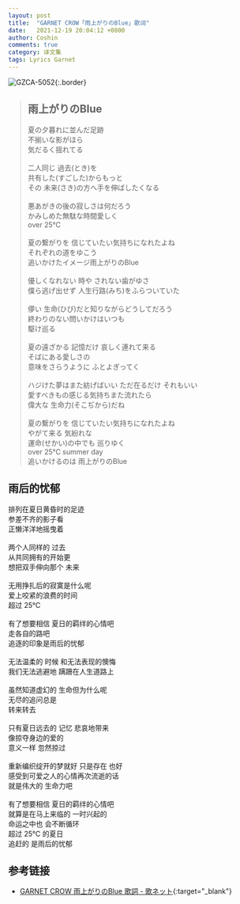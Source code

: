 ```yaml
---
layout: post
title:  "GARNET CROW「雨上がりのBlue」歌词"
date:   2021-12-19 20:04:12 +0800
author: Coshin
comments: true
category: 译文集
tags: Lyrics Garnet
---
```

![GZCA-5052](https://ganekuro.github.io/images/discography/album/GZCA-5052.jpg){:.border}

<blockquote class="original">
  <h2>雨上がりのBlue</h2>
  <p>
    夏の夕暮れに並んだ足跡<br>
    不揃いな影がほら<br>
    気だるく揺れてる<br>
    <br>
    二人同じ 過去(とき)を<br>
    共有した(すごした)からもっと<br>
    その 未来(さき)の方へ手を伸ばしたくなる<br>
    <br>
    悪あがきの後の寂しさは何だろう<br>
    かみしめた無駄な時間愛しく<br>
    over 25℃<br>
    <br>
    夏の繋がりを 信じていたい気持ちになれたよね<br>
    それぞれの道をゆこう<br>
    追いかけたイメージ雨上がりのBlue<br>
    <br>
    優しくなれない 時や されない歯がゆさ<br>
    僕ら逃げ出せず 人生行路(みち)をふらついていた<br>
    <br>
    儚い 生命(ひび)だと知りながらどうしてだろう<br>
    終わりのない問いかけはいつも<br>
    駆け巡る<br>
    <br>
    夏の遠ざかる 記憶だけ 哀しく連れて来る<br>
    そばにある愛しさの<br>
    意味をさらうように ふとよぎってく<br>
    <br>
    ハジけた夢はまた紡げばいい ただ在るだけ それもいい<br>
    愛すべきもの感じる気持ちまた流れたら<br>
    偉大な 生命力(そこぢから)だね<br>
    <br>
    夏の繋がりを 信じていたい気持ちになれたよね<br>
    やがて来る 気紛れな<br>
    運命(せかい)の中でも 巡りゆく<br>
    over 25℃ summer day<br>
    追いかけるのは 雨上がりのBlue
  </p>
</blockquote>

<div class="translation">
  <h2>雨后的忧郁</h2>
  <p>
    排列在夏日黄昏时的足迹<br>
    参差不齐的影子看<br>
    正懒洋洋地摇曳着<br>
    <br>
    两个人同样的 过去<br>
    从共同拥有的开始更<br>
    想把双手伸向那个 未来<br>
    <br>
    无用挣扎后的寂寞是什么呢<br>
    爱上咬紧的浪费的时间<br>
    超过 25℃<br>
    <br>
    有了想要相信 夏日的羁绊的心情吧<br>
    走各自的路吧<br>
    追逐的印象是雨后的忧郁<br>
    <br>
    无法温柔的 时候 和无法表现的懊悔<br>
    我们无法逃避地 蹒跚在人生道路上<br>
    <br>
    虽然知道虚幻的 生命但为什么呢<br>
    无尽的追问总是<br>
    转来转去<br>
    <br>
    只有夏日远去的 记忆 悲哀地带来<br>
    像掠夺身边的爱的<br>
    意义一样 忽然掠过<br>
    <br>
    重新编织绽开的梦就好 只是存在 也好<br>
    感受到可爱之人的心情再次流逝的话<br>
    就是伟大的 生命力吧<br>
    <br>
    有了想要相信 夏日的羁绊的心情吧<br>
    就算是在马上来临的 一时兴起的<br>
    命运之中也 会不断循环<br>
    超过 25℃ 的夏日<br>
    追赶的 是雨后的忧郁
  </p>
</div>

## 参考链接

* [GARNET CROW 雨上がりのBlue 歌詞 - 歌ネット](https://www.uta-net.com/song/25897/){:target="_blank"}
